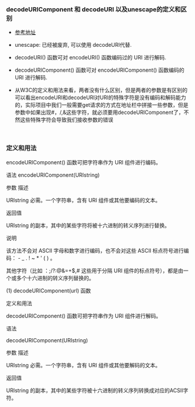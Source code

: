 ### decodeURIComponent 和 decodeURI 以及unescape的定义和区别

- [参考地址](https://www.cnblogs.com/konglxblog/p/15993407.html#:~:text=decodeURI%20%28%29%20%E5%87%BD%E6%95%B0%E5%8F%AF%E5%AF%B9%20encodeURI%20%28%29%20%E5%87%BD%E6%95%B0%E7%BC%96%E7%A0%81%E8%BF%87%E7%9A%84%20URI%20%E8%BF%9B%E8%A1%8C%E8%A7%A3%E7%A0%81%E3%80%82,%28%29%20%E5%87%BD%E6%95%B0%E5%8F%AF%E5%AF%B9%20encodeURIComponent%20%28%29%20%E5%87%BD%E6%95%B0%E7%BC%96%E7%A0%81%E7%9A%84%20URI%20%E8%BF%9B%E8%A1%8C%E8%A7%A3%E7%A0%81%E3%80%82%20%E4%BB%8EW3C%E7%9A%84%E5%AE%9A%E4%B9%89%E5%92%8C%E7%94%A8%E6%B3%95%E6%9D%A5%E7%9C%8B%EF%BC%8C%E4%B8%A4%E8%80%85%E6%B2%A1%E6%9C%89%E4%BB%80%E4%B9%88%E5%8C%BA%E5%88%AB%EF%BC%8C%E4%BD%86%E6%98%AF%E4%B8%A4%E8%80%85%E7%9A%84%E5%8F%82%E6%95%B0%E6%98%AF%E6%9C%89%E5%8C%BA%E5%88%AB%E7%9A%84%EF%BC%9A)

- unescape: 已经被废弃, 可以使用 decodeURI代替.
- decodeURI() 函数可对 encodeURI() 函数编码过的 URI 进行解码.
- decodeURIComponent() 函数可对 encodeURIComponent() 函数编码的 URI 进行解码.
- 从W3C的定义和用法来看，两者没有什么区别，但是两者的参数是有区别的
可以看出encodeURI和decodeURI对URI的特殊字符是没有编码和解码能力的，实际项目中我们一般需要get请求的方式在地址栏中拼接一些参数，但是参数中如果出现#，/,&这些字符，就必须要用decodeURIComponent了，不然这些特殊字符会导致我们接收参数的错误

<br />

### 定义和用法

encodeURIComponent() 函数可把字符串作为 URI 组件进行编码。

语法
encodeURIComponent(URIstring)

参数 描述

URIstring 必需。一个字符串，含有 URI 组件或其他要编码的文本。

返回值

URIstring 的副本，其中的某些字符将被十六进制的转义序列进行替换。

说明

该方法不会对 ASCII 字母和数字进行编码，也不会对这些 ASCII 标点符号进行编码： - _ . ! ~ * ' ( ) 。

其他字符（比如 ：;/?:@&=+$,# 这些用于分隔 URI 组件的标点符号），都是由一个或多个十六进制的转义序列替换的。

(1) decodeURIComponent(url) 函数

定义和用法

decodeURIComponent() 函数可把字符串作为 URI 组件进行解码。

语法

decodeURIComponent(URIstring)

参数 描述

URIstring 必需。一个字符串，含有 URI 组件或其他要解码的文本。

返回值

URIstring 的副本，其中的某些字符被十六进制的转义序列转换成对应的ACSII字符。

